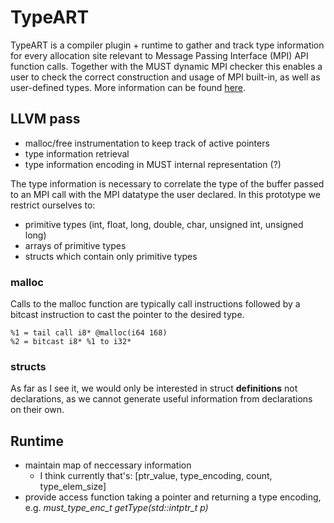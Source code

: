 # TypeART

TypeART is a compiler plugin + runtime to gather and track type information for every allocation site relevant to Message Passing Interface (MPI) API function calls.
Together with the MUST dynamic MPI checker this enables a user to check the correct construction and usage of MPI built-in,  as well as user-defined types.
More information can be found [here](https://sc18.supercomputing.org/proceedings/workshops/workshop_pages/ws_corr102.html).

## LLVM pass
- malloc/free instrumentation to keep track of active pointers
- type information retrieval
- type information encoding in MUST internal representation (?)

The type information is necessary to correlate the type of the buffer passed to an MPI call with the MPI datatype the user declared.
In this prototype we restrict ourselves to:
+ primitive types (int, float, long, double, char, unsigned int, unsigned long)
+ arrays of primitive types
+ structs which contain only primitive types


### malloc
Calls to the malloc function are typically call instructions followed by a bitcast instruction to cast the pointer to the desired type.

~~~{.ll}
%1 = tail call i8* @malloc(i64 168)
%2 = bitcast i8* %1 to i32*
~~~


### structs
As far as I see it, we would only be interested in struct **definitions** not declarations, as we cannot generate useful information from declarations on their own.


## Runtime
- maintain map of neccessary information
  + I think currently that's: [ptr_value, type_encoding, count, type_elem_size]
- provide access function taking a pointer and returning a type encoding, e.g. *must_type_enc_t getType(std::intptr_t p)*
